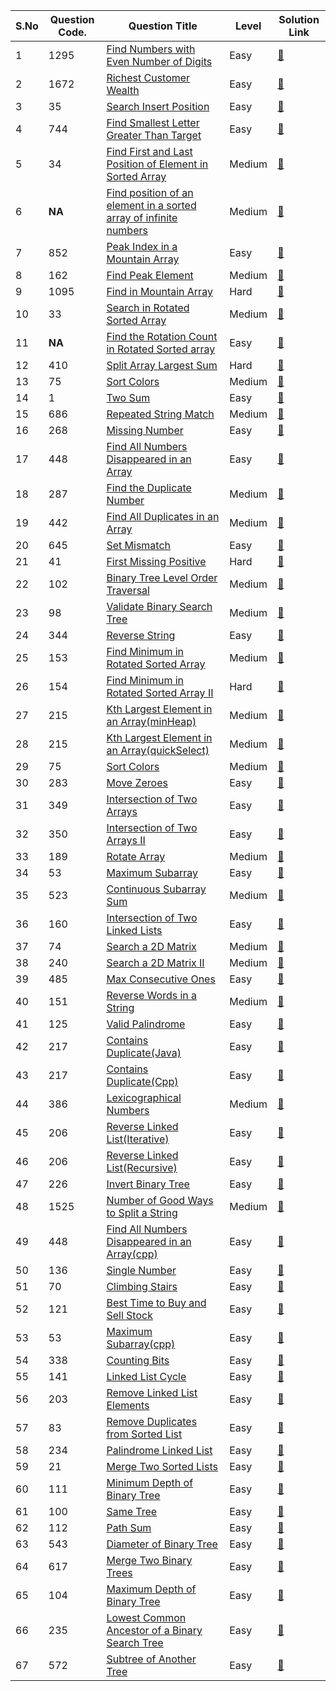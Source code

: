 S.No | Question Code. | Question Title | Level | Solution Link
---- | -------------- | -------------- | ----- | -------------
1 | 1295 | [Find Numbers with Even Number of Digits](https://leetcode.com/problems/find-numbers-with-even-number-of-digits/) | Easy | [:link:](https://github.com/RadientBrain/LeetCode-Solutions/blob/main/Practice/findNumbers.java)
2 | 1672 | [Richest Customer Wealth](https://leetcode.com/problems/richest-customer-wealth/) | Easy | [:link:](https://github.com/RadientBrain/LeetCode-Solutions/blob/main/Practice/maximumWealth.java)
3 | 35 | [Search Insert Position](https://leetcode.com/problems/search-insert-position/) | Easy | [:link:](https://github.com/RadientBrain/LeetCode-Solutions/blob/main/Practice/searchInsert.java)
4 | 744 | [Find Smallest Letter Greater Than Target](https://leetcode.com/problems/find-smallest-letter-greater-than-target/) | Easy | [:link:](https://github.com/RadientBrain/LeetCode-Solutions/blob/main/Practice/nextGreatestLetter.java)
5 | 34 | [Find First and Last Position of Element in Sorted Array](https://leetcode.com/problems/find-first-and-last-position-of-element-in-sorted-array/) | Medium | [:link:](https://github.com/RadientBrain/LeetCode-Solutions/blob/main/Practice/searchRange.java)
6 | **NA** | [Find position of an element in a sorted array of infinite numbers](https://www.geeksforgeeks.org/find-position-element-sorted-array-infinite-numbers/) | Medium | [:link:](https://github.com/RadientBrain/LeetCode-Solutions/blob/main/Practice/findElement_in_InfiniteArray.java)
7 | 852 | [Peak Index in a Mountain Array](https://leetcode.com/problems/peak-index-in-a-mountain-array/) | Easy | [:link:](https://github.com/RadientBrain/LeetCode-Solutions/blob/main/Practice/peakIndexInMountainArray.java)
8 | 162 | [Find Peak Element](https://leetcode.com/problems/find-peak-element/) | Medium | [:link:](https://github.com/RadientBrain/LeetCode-Solutions/blob/main/Practice/findPeakElement.java)
9 | 1095 | [Find in Mountain Array](https://leetcode.com/problems/find-in-mountain-array/) | Hard | [:link:](https://github.com/RadientBrain/LeetCode-Solutions/blob/main/Practice/findInMountainArray.java)
10 | 33 | [Search in Rotated Sorted Array](https://leetcode.com/problems/search-in-rotated-sorted-array/) | Medium | [:link:](https://github.com/RadientBrain/LeetCode-Solutions/blob/main/Practice/rotSearch.java)
11 | **NA** | [Find the Rotation Count in Rotated Sorted array](https://www.geeksforgeeks.org/find-rotation-count-rotated-sorted-array/) | Easy | [:link:](https://github.com/RadientBrain/LeetCode-Solutions/blob/main/Practice/rotCount.java)
12 | 410 | [Split Array Largest Sum](https://leetcode.com/problems/split-array-largest-sum/) | Hard | [:link:](https://github.com/RadientBrain/LeetCode-Solutions/blob/main/Practice/splitArray.java)
13 | 75 | [Sort Colors](https://leetcode.com/problems/sort-colors/) | Medium | [:link:](https://github.com/RadientBrain/LeetCode-Solutions/blob/main/Practice/sortColors.java)
14 | 1 | [Two Sum](https://leetcode.com/problems/two-sum/) | Easy | [:link:](https://github.com/RadientBrain/LeetCode-Solutions/blob/main/Practice/twoSum.java)
15 | 686 | [Repeated String Match](https://leetcode.com/problems/repeated-string-match/) | Medium | [:link:](https://github.com/RadientBrain/LeetCode-Solutions/blob/main/Practice/repeatedStringMatch.java)
16 | 268 | [Missing Number](https://leetcode.com/problems/missing-number/) | Easy | [:link:](https://github.com/RadientBrain/LeetCode-Solutions/blob/main/Practice/missingNumber.java)
17 | 448 | [Find All Numbers Disappeared in an Array](https://leetcode.com/problems/find-all-numbers-disappeared-in-an-array/) | Easy | [:link:](https://github.com/RadientBrain/LeetCode-Solutions/blob/main/Practice/findDisappearedNumbers.java)
18 | 287 | [Find the Duplicate Number](https://leetcode.com/problems/find-the-duplicate-number/) | Medium | [:link:](https://github.com/RadientBrain/LeetCode-Solutions/blob/main/Practice/findDuplicate.java)
19 | 442 | [Find All Duplicates in an Array](https://leetcode.com/problems/find-all-duplicates-in-an-array/) | Medium | [:link:](https://github.com/RadientBrain/LeetCode-Solutions/blob/main/Practice/findDuplicates.java)
20 | 645 | [Set Mismatch](https://leetcode.com/problems/set-mismatch/) | Easy | [:link:](https://github.com/RadientBrain/LeetCode-Solutions/blob/main/Practice/findErrorNums.java)
21 | 41 | [First Missing Positive](https://leetcode.com/problems/first-missing-positive/) | Hard | [:link:](https://github.com/RadientBrain/LeetCode-Solutions/blob/main/Practice/firstMissingPositive.java)
22 | 102 | [Binary Tree Level Order Traversal](https://leetcode.com/problems/binary-tree-level-order-traversal/) | Medium | [:link:](https://github.com/RadientBrain/LeetCode-Solutions/blob/main/Practice/levelOrder.java)
23 | 98 | [Validate Binary Search Tree](https://leetcode.com/problems/validate-binary-search-tree/) | Medium | [:link:](https://github.com/RadientBrain/LeetCode-Solutions/blob/main/Practice/isValidBST.cpp)
24 | 344 | [Reverse String](https://leetcode.com/problems/reverse-string/) | Easy | [:link:](https://github.com/RadientBrain/LeetCode-Solutions/blob/main/Practice/reverseString.cpp)
25 | 153 | [Find Minimum in Rotated Sorted Array](https://leetcode.com/problems/find-minimum-in-rotated-sorted-array/) | Medium | [:link:](https://github.com/RadientBrain/LeetCode-Solutions/blob/main/Practice/findMin.cpp)
26 | 154 | [Find Minimum in Rotated Sorted Array II](https://leetcode.com/problems/find-minimum-in-rotated-sorted-array-ii/) | Hard | [:link:](https://github.com/RadientBrain/LeetCode-Solutions/blob/main/Practice/findMinInDuplicates.cpp)
27 | 215 | [Kth Largest Element in an Array(minHeap)](https://leetcode.com/problems/kth-largest-element-in-an-array/) | Medium | [:link:](https://github.com/RadientBrain/LeetCode-Solutions/blob/main/Practice/findKthLargest(minHeap).java)
28 | 215 | [Kth Largest Element in an Array(quickSelect)](https://leetcode.com/problems/kth-largest-element-in-an-array/) | Medium | [:link:](https://github.com/RadientBrain/LeetCode-Solutions/blob/main/Practice/findKthLargest(quickSelect).java)
29 | 75 | [Sort Colors](https://leetcode.com/problems/sort-colors/) | Medium | [:link:](https://github.com/RadientBrain/LeetCode-Solutions/blob/main/Practice/sortColors.cpp)
30 | 283 | [Move Zeroes](https://leetcode.com/problems/move-zeroes/) | Easy | [:link:](https://github.com/RadientBrain/LeetCode-Solutions/blob/main/Practice/moveZeroes.java)
31 | 349 | [Intersection of Two Arrays](https://leetcode.com/problems/intersection-of-two-arrays/) | Easy | [:link:](https://github.com/RadientBrain/LeetCode-Solutions/blob/main/Practice/intersection.java)
32 | 350 | [Intersection of Two Arrays II](https://leetcode.com/problems/intersection-of-two-arrays-ii/) | Easy | [:link:](https://github.com/RadientBrain/LeetCode-Solutions/blob/main/Practice/intersect.java)
33 | 189 | [Rotate Array](https://leetcode.com/problems/rotate-array/) | Medium | [:link:](https://github.com/RadientBrain/LeetCode-Solutions/blob/main/Practice/rotate.java)
34 | 53 | [Maximum Subarray](https://leetcode.com/problems/maximum-subarray/) | Easy | [:link:](https://github.com/RadientBrain/LeetCode-Solutions/blob/main/Practice/maxSubArray.java)
35 | 523 | [Continuous Subarray Sum](https://leetcode.com/problems/continuous-subarray-sum/) | Medium | [:link:](https://github.com/RadientBrain/LeetCode-Solutions/blob/main/Practice/checkSubarraySum.java)
36 | 160 | [Intersection of Two Linked Lists](https://leetcode.com/problems/intersection-of-two-linked-lists/) | Easy | [:link:](https://github.com/RadientBrain/LeetCode-Solutions/blob/main/Practice/getIntersectionNode.java)
37 | 74 | [Search a 2D Matrix](https://leetcode.com/problems/search-a-2d-matrix/) | Medium | [:link:](https://github.com/RadientBrain/LeetCode-Solutions/blob/main/Practice/searchMatrix.java)
38 | 240 | [Search a 2D Matrix II](https://leetcode.com/problems/search-a-2d-matrix-ii/) | Medium | [:link:](https://github.com/RadientBrain/LeetCode-Solutions/blob/main/Practice/searchMatrix(II).java)
39 | 485 | [Max Consecutive Ones](https://leetcode.com/problems/max-consecutive-ones/) | Easy | [:link:](https://github.com/RadientBrain/LeetCode-Solutions/blob/main/Practice/findMaxConsecutiveOnes.java)
40 | 151 | [Reverse Words in a String](https://leetcode.com/problems/reverse-words-in-a-string/) | Medium | [:link:](https://github.com/RadientBrain/LeetCode-Solutions/blob/main/Practice/reverseWords.java)
41 | 125 | [Valid Palindrome](https://leetcode.com/problems/valid-palindrome/) | Easy | [:link:](https://github.com/RadientBrain/LeetCode-Solutions/blob/main/Practice/isPalindrome.java)
42 | 217 | [Contains Duplicate(Java)](https://leetcode.com/problems/contains-duplicate/) | Easy | [:link:](https://github.com/RadientBrain/LeetCode-Solutions/blob/main/Practice/containsDuplicate(java).java)
43 | 217 | [Contains Duplicate(Cpp)](https://leetcode.com/problems/contains-duplicate/) | Easy | [:link:](https://github.com/RadientBrain/LeetCode-Solutions/blob/main/Practice/containsDuplicate(cpp).cpp)
44 | 386 | [Lexicographical Numbers](https://leetcode.com/problems/lexicographical-numbers/) | Medium | [:link:](https://github.com/RadientBrain/LeetCode-Solutions/blob/main/Practice/lexicalOrder.java)
45 | 206 | [Reverse Linked List(Iterative)](https://leetcode.com/problems/reverse-linked-list/) | Easy | [:link:](https://github.com/RadientBrain/LeetCode-Solutions/blob/main/Practice/reverseList(iterative).java)
46 | 206 | [Reverse Linked List(Recursive)](https://leetcode.com/problems/reverse-linked-list/) | Easy | [:link:](https://github.com/RadientBrain/LeetCode-Solutions/blob/main/Practice/reverseList(recursive).cpp)
47 | 226 | [Invert Binary Tree](https://leetcode.com/problems/invert-binary-tree/) | Easy | [:link:](https://github.com/RadientBrain/LeetCode-Solutions/blob/main/Practice/invertTree.java)
48 | 1525 | [Number of Good Ways to Split a String](https://leetcode.com/problems/number-of-good-ways-to-split-a-string/) | Medium | [:link:](https://github.com/RadientBrain/LeetCode-Solutions/blob/main/Practice/numSplits.java)
49 | 448 | [Find All Numbers Disappeared in an Array(cpp)](https://leetcode.com/problems/find-all-numbers-disappeared-in-an-array/) | Easy | [:link:](https://github.com/RadientBrain/LeetCode-Solutions/blob/main/Practice/findDisappearedNumbers.cpp)
50 | 136 | [Single Number](https://leetcode.com/problems/single-number/) | Easy | [:link:](https://github.com/RadientBrain/LeetCode-Solutions/blob/main/Practice/singleNumber.java)
51 | 70 | [Climbing Stairs](https://leetcode.com/problems/climbing-stairs/) | Easy | [:link:](https://github.com/RadientBrain/LeetCode-Solutions/blob/main/Practice/climbStairs.java)
52 | 121 | [Best Time to Buy and Sell Stock](https://leetcode.com/problems/best-time-to-buy-and-sell-stock/) | Easy | [:link:](https://github.com/RadientBrain/LeetCode-Solutions/blob/main/Practice/maxProfit.java)
53 | 53 | [Maximum Subarray(cpp)](https://leetcode.com/problems/maximum-subarray/) | Easy | [:link:](https://github.com/RadientBrain/LeetCode-Solutions/blob/main/Practice/maxSubArray.cpp)
54 | 338 | [Counting Bits](https://leetcode.com/problems/counting-bits/) | Easy | [:link:](https://github.com/RadientBrain/LeetCode-Solutions/blob/main/Practice/countBits.java)
55 | 141 | [Linked List Cycle](https://leetcode.com/problems/linked-list-cycle/) | Easy | [:link:](https://github.com/RadientBrain/LeetCode-Solutions/blob/main/Practice/hasCycle.java)
56 | 203 | [Remove Linked List Elements](https://leetcode.com/problems/remove-linked-list-elements/) | Easy | [:link:](https://github.com/RadientBrain/LeetCode-Solutions/blob/main/Practice/removeElements.java)
57 | 83 | [Remove Duplicates from Sorted List](https://leetcode.com/problems/remove-duplicates-from-sorted-list/) | Easy | [:link:](https://github.com/RadientBrain/LeetCode-Solutions/blob/main/Practice/deleteDuplicates.java)
58 | 234 | [Palindrome Linked List](https://leetcode.com/problems/palindrome-linked-list/) | Easy | [:link:](https://github.com/RadientBrain/LeetCode-Solutions/blob/main/Practice/isPalindromeLinkedList.java)
59 | 21 | [Merge Two Sorted Lists](https://leetcode.com/problems/merge-two-sorted-lists/) | Easy | [:link:](https://github.com/RadientBrain/LeetCode-Solutions/blob/main/Practice/mergeTwoLists.java)
60 | 111 | [Minimum Depth of Binary Tree](https://leetcode.com/problems/minimum-depth-of-binary-tree/) | Easy | [:link:](https://github.com/RadientBrain/LeetCode-Solutions/blob/main/Practice/minDepth.java)
61 | 100 | [Same Tree](https://leetcode.com/problems/same-tree/) | Easy | [:link:](https://github.com/RadientBrain/LeetCode-Solutions/blob/main/Practice/isSameTree.java)
62 | 112 | [Path Sum](https://leetcode.com/problems/path-sum/) | Easy | [:link:](https://github.com/RadientBrain/LeetCode-Solutions/blob/main/Practice/hasPathSum.java)
63 | 543 | [Diameter of Binary Tree](https://leetcode.com/problems/diameter-of-binary-tree/) | Easy | [:link:](https://github.com/RadientBrain/LeetCode-Solutions/blob/main/Practice/diameterOfBinaryTree.java)
64 | 617 | [Merge Two Binary Trees](https://leetcode.com/problems/merge-two-binary-trees/) | Easy | [:link:](https://github.com/RadientBrain/LeetCode-Solutions/blob/main/Practice/mergeTrees.java)
65 | 104 | [Maximum Depth of Binary Tree](https://leetcode.com/problems/maximum-depth-of-binary-tree/) | Easy | [:link:](https://github.com/RadientBrain/LeetCode-Solutions/blob/main/Practice/maxDepth.java)
66 | 235 | [Lowest Common Ancestor of a Binary Search Tree](https://leetcode.com/problems/lowest-common-ancestor-of-a-binary-search-tree/) | Easy | [:link:](https://github.com/RadientBrain/LeetCode-Solutions/blob/main/Practice/lowestCommonAncestorBST.java)
67 | 572 | [Subtree of Another Tree](https://leetcode.com/problems/subtree-of-another-tree/) | Easy | [:link:](https://github.com/RadientBrain/LeetCode-Solutions/blob/main/Practice/isSubtree.java)
